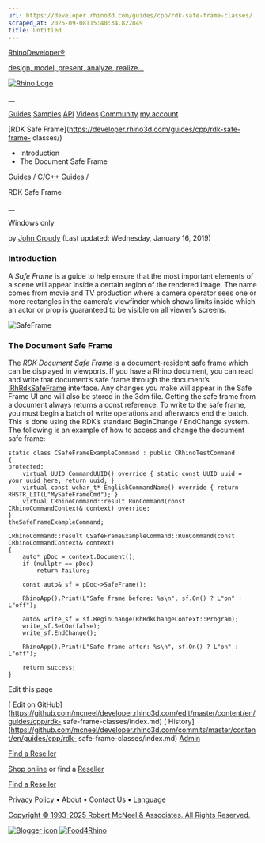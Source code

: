 ```yaml
---
url: https://developer.rhino3d.com/guides/cpp/rdk-safe-frame-classes/
scraped_at: 2025-09-08T15:40:34.822849
title: Untitled
---
```


[RhinoDeveloper®](/)

[design, model, present, analyze, realize...](/)

[![Rhino Logo](https://developer.rhino3d.com/images/rhinodevlogo.png)](/)

__

[Guides](https://developer.rhino3d.com/guides)
[Samples](https://developer.rhino3d.com/samples)
[API](https://developer.rhino3d.com/api)
[Videos](https://developer.rhino3d.com/videos)
[Community](https://discourse.mcneel.com/c/rhino-developer) [my account
](https://www.rhino3d.com/my-account/ "Manage your account, licenses, and
teams")

[RDK Safe Frame](https://developer.rhino3d.com/guides/cpp/rdk-safe-frame-
classes/)

  * Introduction
  * The Document Safe Frame

[Guides](https://developer.rhino3d.com/en/guides/) / [C/C++
Guides](https://developer.rhino3d.com/en/guides/cpp/) /

RDK Safe Frame

__

Windows only

by [John Croudy](https://discourse.mcneel.com/u/johnc/) (Last updated:
Wednesday, January 16, 2019)

### Introduction

A _Safe Frame_ is a guide to help ensure that the most important elements of a
scene will appear inside a certain region of the rendered image. The name
comes from movie and TV production where a camera operator sees one or more
rectangles in the camera’s viewfinder which shows limits inside which an actor
or prop is guaranteed to be visible on all viewer’s screens.

![SafeFrame](https://developer.rhino3d.com/images/rdk-safeframe.jpg)

### The Document Safe Frame

The _RDK Document Safe Frame_ is a document-resident safe frame which can be
displayed in viewports. If you have a Rhino document, you can read and write
that document’s safe frame through the document’s
[IRhRdkSafeFrame](https://developer.rhino3d.com/api/cpp/class_i_rh_rdk_safe_frame.html)
interface. Any changes you make will appear in the Safe Frame UI and will also
be stored in the 3dm file. Getting the safe frame from a document always
returns a const reference. To write to the safe frame, you must begin a batch
of write operations and afterwards end the batch. This is done using the RDK’s
standard BeginChange / EndChange system. The following is an example of how to
access and change the document safe frame:

    
    
    static class CSafeFrameExampleCommand : public CRhinoTestCommand
    {
    protected:
    	virtual UUID CommandUUID() override { static const UUID uuid = your_uuid_here; return uuid; }
    	virtual const wchar_t* EnglishCommandName() override { return RHSTR_LIT(L"MySafeFrameCmd"); }
    	virtual CRhinoCommand::result RunCommand(const CRhinoCommandContext& context) override;
    }
    theSafeFrameExampleCommand;
    
    CRhinoCommand::result CSafeFrameExampleCommand::RunCommand(const CRhinoCommandContext& context)
    {
    	auto* pDoc = context.Document();
    	if (nullptr == pDoc)
    		return failure;
    
    	const auto& sf = pDoc->SafeFrame();
    
    	RhinoApp().Print(L"Safe frame before: %s\n", sf.On() ? L"on" : L"off");
    
    	auto& write_sf = sf.BeginChange(RhRdkChangeContext::Program);
    	write_sf.SetOn(false);
    	write_sf.EndChange();
    
    	RhinoApp().Print(L"Safe frame after: %s\n", sf.On() ? L"on" : L"off");
    
    	return success;
    }
    

Edit this page

[ Edit on
GitHub](https://github.com/mcneel/developer.rhino3d.com/edit/master/content/en/guides/cpp/rdk-
safe-frame-classes/index.md) [
History](https://github.com/mcneel/developer.rhino3d.com/commits/master/content/en/guides/cpp/rdk-
safe-frame-classes/index.md) [ Admin](https://developer.rhino3d.com/admin)

[Find a Reseller](https://www.rhino3d.com/sales)

[Shop online](https://www.rhino3d.com/store) or find a
[Reseller](https://www.rhino3d.com/sales)

[Find a Reseller](https://www.rhino3d.com/sales)

[Privacy Policy](https://www.rhino3d.com/privacy) •
[About](https://www.rhino3d.com/mcneel/about) • [Contact
Us](https://www.rhino3d.com/mcneel/contact) • [
Language](https://www.rhino3d.com/language "Change to a different region or
language")

[Copyright © 1993-2025 Robert McNeel & Associates. All Rights
Reserved.](https://www.rhino3d.com/mcneel/about)

[](https://www.facebook.com/McNeelRhinoceros/)
[](https://twitter.com/bobmcneel) [](https://www.linkedin.com/groups/75313/)
[](https://www.youtube.com/user/RhinoGuide/videos) [](https://vimeo.com/rhino)
[![Blogger
icon](https://developer.rhino3d.com/images/blogger.svg)](http://blog.rhino3d.com/)
[![Food4Rhino](https://developer.rhino3d.com/images/f4r_icon_01.svg)](https://www.food4rhino.com)

